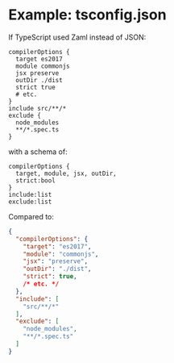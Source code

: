 # Example: tsconfig.json

If TypeScript used Zaml instead of JSON:

```zaml
compilerOptions {
  target es2017
  module commonjs
  jsx preserve
  outDir ./dist
  strict true
  # etc.
}
include src/**/*
exclude {
  node_modules
  **/*.spec.ts
}
```

with a schema of:

```
compilerOptions {
  target, module, jsx, outDir,
  strict:bool
}
include:list
exclude:list
```

Compared to:

```json
{
  "compilerOptions": {
    "target": "es2017",
    "module": "commonjs",
    "jsx": "preserve",
    "outDir": "./dist",
    "strict": true,
    /* etc. */
  },
  "include": [
    "src/**/*"
  ],
  "exclude": [
    "node_modules",
    "**/*.spec.ts"
  ]
}
```
